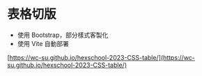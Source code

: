 # 表格切版
- 使用 Bootstrap，部分樣式客製化
- 使用 Vite 自動部署

[https://wc-su.github.io/hexschool-2023-CSS-table/](https://wc-su.github.io/hexschool-2023-CSS-table/)
